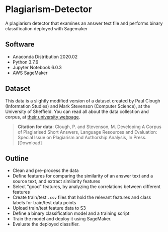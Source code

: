 # Plagiarism-Detector
A plagiarism detector that examines an answer text file and performs binary classification deployed with Sagemaker

## Software
* Anaconda Distribution 2020.02
* Python 3.7.6
* Jupyter Notebook 6.0.3
* AWS SageMaker

## Dataset
This data is a slightly modified version of a dataset created by Paul Clough (Information Studies) and
Mark Stevenson (Computer Science), at the University of Sheffield. You can read all about the data collection 
and corpus, at [their university webpage](https://ir.shef.ac.uk/cloughie/resources/plagiarism_corpus.html). 

> **Citation for data**: Clough, P. and Stevenson, M. Developing A Corpus of Plagiarised Short Answers,
Language Resources and Evaluation: Special Issue on Plagiarism and Authorship Analysis, In Press. [Download]

## Outline
* Clean and pre-process the data
* Define features for comparing the similarity of an answer text and a source text, and extract similarity features
* Select "good" features, by analyzing the correlations between different features
* Create train/test `.csv` files that hold the relevant features and class labels for train/test data points
* Upload train/test feature data to S3
* Define a binary classification model and a training script
* Train the model and deploy it using SageMaker.
* Evaluate the deployed classifier.
